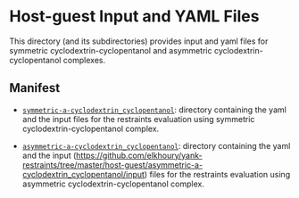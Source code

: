 # Host-guest Input and YAML Files 

This directory (and its subdirectories) provides input and yaml files for symmetric cyclodextrin-cyclopentanol and asymmetric cyclodextrin-cyclopentanol complexes.

## Manifest

- [`symmetric-a-cyclodextrin_cyclopentanol`](symmetric-a-cyclodextrin_cyclopentanol): directory containing the yaml and the  input files for the restraints evaluation using symmetric cyclodextrin-cyclopentanol complex.

- [`asymmetric-a-cyclodextrin_cyclopentanol`](asymmetric-a-cyclodextrin_cyclopentanol): directory containing the yaml and the  input (https://github.com/elkhoury/yank-restraints/tree/master/host-guest/asymmetric-a-cyclodextrin_cyclopentanol/input) files for the restraints evaluation using asymmetric cyclodextrin-cyclopentanol complex.
